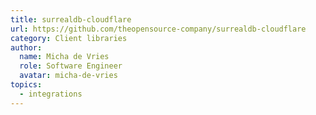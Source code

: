```yaml
---
title: surrealdb-cloudflare
url: https://github.com/theopensource-company/surrealdb-cloudflare
category: Client libraries
author:
  name: Micha de Vries
  role: Software Engineer
  avatar: micha-de-vries
topics:
  - integrations
---
```


